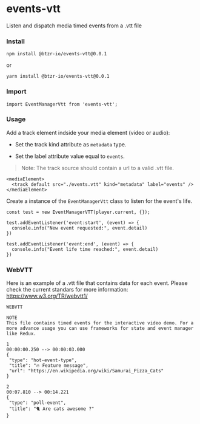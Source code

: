 # events-vtt
Listen and dispatch media timed events from a .vtt file

### Install

```
npm install @btzr-io/events-vtt@0.0.1
```
or

```
yarn install @btzr-io/events-vtt@0.0.1
```

### Import

```JS
import EventManagerVtt from 'events-vtt';
```

### Usage

Add a track element indside your media element (video or audio):

- Set the track kind attribute as `metadata` type.

- Set the label attribute value equal to `events`.


> Note: The track source should contain a url to a valid .vtt file. 


```
<mediaElement>
  <track default src="./events.vtt" kind="metadata" label="events" />
</mediaElement>
```

Create a instance of the `EventManagerVtt` class to listen for the event's life.


```JS
const test = new EventManagerVTT(player.current, {});

test.addEventListener('event:start', (event) => {
  console.info("New event requested:", event.detail)
})

test.addEventListener('event:end', (event) => {
  console.info("Event life time reached:", event.detail)
})
```

### WebVTT

Here is an example of a .vtt file that contains data for each event.
Please check the current standars for more information: https://www.w3.org/TR/webvtt1/

```
WEBVTT

NOTE
This file contains timed events for the interactive video demo. For a more advance usage you can use frameworks for state and event manager like Redux.

1
00:00:00.250 --> 00:00:03.000
{
 "type": "hot-event-type",
 "title": "🔥 Feature message",
 "url": "https://en.wikipedia.org/wiki/Samurai_Pizza_Cats"
}

2
00:07.810 --> 00:14.221
{
 "type": "poll-event",
 "title": "🐈 Are cats awesome ?"
}
```
